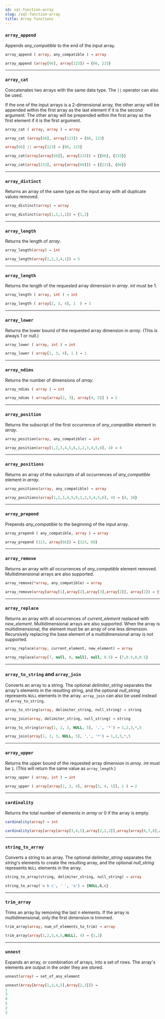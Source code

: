 ```yaml
---
id: sql-function-array
slug: /sql-function-array
title: Array functions
---
```


### `array_append`

Appends *any_compatible* to the end of the input array.

```sql title=Syntax
array_append ( array, any_compatible ) → array
```

```sql title=Example
array_append (array[66], array[123]) → {66, 233}
```

---

### `array_cat`

Concatenates two arrays with the same data type. The `||` operator can also be used.

If the one of the input arrays is a 2-dimensional array, the other array will be appended within the first array as the last element if it is the second argument. The other array will be prepended within the first array as the first element if it is the first argument.

```sql title=Syntax
array_cat ( array, array ) → array
```

```sql title=Example
array_cat (array[66], array[123]) → {66, 123}

array[66] || array[123] → {66, 123}

array_cat(array[array[66]], array[233]) → {{66}, {233}}

array_cat(array[233], array[array[66]]) → {{233}, {66}}
```

---

### `array_distinct`

Returns an array of the same type as the input array with all duplicate values removed.

```sql title=Syntax
array_distinct(array) → array
```

```sql title=Example
array_distinct(array[1,2,1,1]) → {1,2}
```

---

### `array_length`

Returns the length of *array*.

```sql title=Syntax
array_length(array) → int
```

```sql title=Example
array_length(array[1,2,3,4,1]) → 5
```

---

### `array_length`

Returns the length of the requested array dimension in *array*. *int* must be 1.

```sql title=Syntax
array_length ( array, int ) → int
```

```sql title=Example
array_length ( array[2, 3, 4], 1  ) → 3
```

---

### `array_lower`

Returns the lower bound of the requested array dimension in *array*. (This is always 1 or null.)

```sql title=Syntax
array_lower ( array, int ) → int
```

```sql title=Example
array_lower ( array[2, 3, 4], 1 ) → 1
```

---

### `array_ndims`

Returns the number of dimensions of *array*.

```sql title=Syntax
array_ndims ( array ) → int
```

```sql title=Example
array_ndims ( array[array[2, 3], array[4, 5]] ) → 2
```

---

### `array_position`

Returns the subscript of the first occurrence of *any_compatible* element in *array*.

```sql title=Syntax
array_position(array, any_compatible) → int
```

```sql title=Example
array_position(array[1,2,3,4,5,6,1,2,3,4,5,6], 4) → 4
```

---

### `array_positions`

Returns an array of the subscripts of all occurrences of *any_compatible* element in *array*.

```sql title=Syntax
array_positions(array, any_compatible) → array
```

```sql title=Example
array_positions(array[1,2,3,4,5,6,1,2,3,4,5,6], 4) → {4, 10}
```

---

### `array_prepend`

Prepends *any_compatible* to the beginning of the input array.

```sql title=Syntax
array_prepend ( any_compatible, array ) → array
```

```sql title=Example 
array_prepend (123, array[66]) → {123, 66}
```

---

### `array_remove`

Returns an array with all occurrences of *any_compatible* element removed. Multidimensional arrays are also supported.

```sql title=Syntax
array_remove(*array, any_compatible) → array
```

```sql title=Example
array_remove(array[array[1],array[2],array[3],array[2]], array[2]) → {{1},{3}}
```

---

### `array_replace`

Returns an array with all occurrences of *current_element* replaced with *new_element*. Multidimensional arrays are also supported. When the array is multidimensional, the element must be an array of one less dimension. Recursively replacing the base element of a multidimensional array is not supported.

```sql title=Syntax
array_replace(array, current_element, new_element) → array
```

```sql title=Example
array_replace(array[7, null, 8, null], null, 0.5) → {7,0.5,8,0.5}
```

---

### `array_to_string` and `array_join`

Converts an array to a string. The optional *delimiter_string* separates the array's elements in the resulting string, and the optional *null_string* represents `NULL` elements in the array. `array_join` can also be used instead of `array_to_string`.

```sql title=Syntax
array_to_string(array, delimiter_string, null_string) → string 

array_join(array, delimiter_string, null_string) → string
```

```sql title=Example
array_to_string(array[1, 2, 3, NULL, 5], ',', '*') → 1,2,3,*,5 

array_join(array[1, 2, 3, NULL, 5], ',', '*') → 1,2,3,*,5
```

---

### `array_upper`

Returns the upper bound of the requested array dimension in *array*. *int* must be `1`. (This will return the same value as `array_length`.)

```sql title=Syntax
array_upper ( array, int ) → int
```

```sql title=Example
array_upper ( array[array[2, 3, 4], array[3, 4, 5]], 1 ) → 2
```

---

### `cardinality`

Returns the total number of elements in *array* or 0 if the array is empty.

```sql title=Syntax
cardinality(array) → int
```

```sql title=Example
cardinality(array[array[array[3,4,5],array[2,2,2]],array[array[6,7,8],array[0,0,0]]]) → 12
```

---

### `string_to_array`

Converts a string to an array. The optional *delimiter_string* separates the *string*'s elements to create the resulting array, and the optional *null_string* represents `NULL` elements in the array.

```sql title=Syntax
string_to_array(string, delimiter_string, null_string) → array
```

```sql title=Example
string_to_array('a b c', ' ', 'a') → {NULL,b,c}
```

---

### `trim_array`

Trims an array by removing the last n elements. If the array is multidimensional, only the first dimension is trimmed.

```sql title=Syntax
trim_array(array, num_of_elements_to_trim) → array
```

```sql title=Example
trim_array(array[1,2,3,4,5,NULL], 4) → {1,2}
```

---

### `unnest`

Expands an array, or combination of arrays, into a set of rows. The array's elements are output in the order they are stored.

```sql title=Syntax
unnest(array) → set_of_any_element
```

```sql title=Example
unnest(Array[Array[1,3,4,5],Array[2,3]]) → 
1
3
4
5
2
3
```



